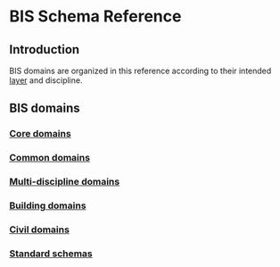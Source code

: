 # BIS Schema Reference

## Introduction

BIS domains are organized in this reference according to their intended [layer](../fundamentals/intro/bis-organization.md) and discipline.

## BIS domains

### [Core domains](./core-domains.md)

### [Common domains](./common-domains.md)

### [Multi-discipline domains](./multidiscipline-domains.md)

### [Building domains](./building-domains.md)

### [Civil domains](./civil-domains.md)

### [Standard schemas](./standard-schemas.md)
